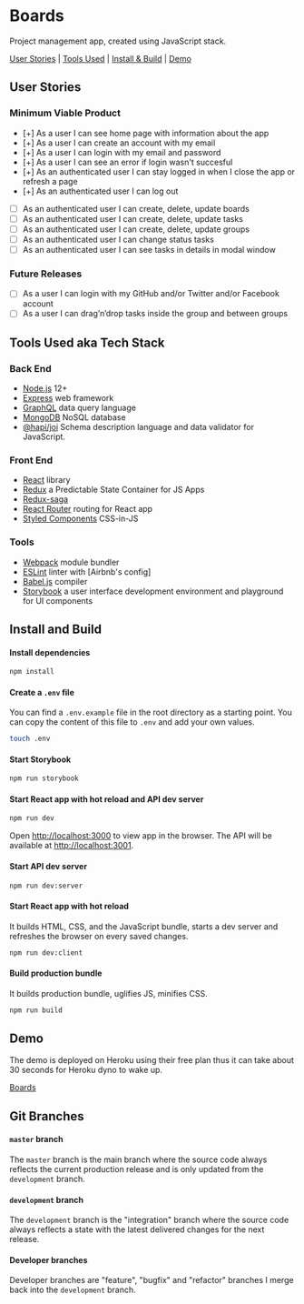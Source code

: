 # Boards

Project management app, created using JavaScript stack.

[User Stories](#user-stories) | [Tools Used](#tools-used-aka-tech-stack) | [Install & Build](#install-and-build) | [Demo](#demo)


## User Stories

### Minimum Viable Product

- [+] As a user I can see home page with information about the app
- [+] As a user I can create an account with my email
- [+] As a user I can login with my email and password
- [+] As a user I can see an error if login wasn't succesful
- [+] As an authenticated user I can stay logged in when I close the app or refresh a page
- [+] As an authenticated user I can log out
- [ ] As an authenticated user I can create, delete, update boards
- [ ] As an authenticated user I can create, delete, update tasks
- [ ] As an authenticated user I can create, delete, update groups
- [ ] As an authenticated user I can change status tasks
- [ ] As an authenticated user I can see tasks in details in modal window

### Future Releases

- [ ] As a user I can login with my GitHub and/or Twitter and/or Facebook account
- [ ] As a user I can drag’n’drop tasks inside the group and between groups

## Tools Used aka Tech Stack

### Back End

- [Node.js](https://nodejs.org/en/) 12+
- [Express](https://expressjs.com/) web framework
- [GraphQL](http://graphql.org/) data query language
- [MongoDB](https://www.mongodb.com/) NoSQL database
- [@hapi/joi](https://hapi.dev/family/joi/) Schema description language and data validator for JavaScript.

### Front End

- [React](https://facebook.github.io/react/) library
- [Redux](https://redux.js.org/) a Predictable State Container for JS Apps
- [Redux-saga](https://redux-saga.js.org/)
- [React Router](https://reacttraining.com/react-router/) routing for React app
- [Styled Components](https://www.styled-components.com/) CSS-in-JS

### Tools

- [Webpack](https://webpack.js.org/) module bundler
- [ESLint](http://eslint.org/) linter with [Airbnb's config]
- [Babel.js](https://babeljs.io/) compiler
- [Storybook](https://storybook.js.org/) a user interface development environment and playground for UI components

## Install and Build

#### Install dependencies

``` bash
npm install
```

#### Create a `.env` file

You can find a `.env.example` file in the root directory as a starting point. You can copy the content of this file to `.env` and add your own values.

``` bash
touch .env
```

#### Start Storybook

```bash
npm run storybook
```

#### Start React app with hot reload and API dev server

``` bash
npm run dev
```

Open [http://localhost:3000](http://localhost:3000) to view app in the browser.
The API will be available at [http://localhost:3001](http://localhost:3001).

#### Start API dev server

``` bash
npm run dev:server
```

#### Start React app with hot reload

It builds HTML, CSS, and the JavaScript bundle, starts a dev server and refreshes the browser on every saved changes.

``` bash
npm run dev:client
```

#### Build production bundle

It builds production bundle, uglifies JS, minifies CSS.

``` bash
npm run build
```

## Demo

The demo is deployed on Heroku using their free plan thus it can take about 30 seconds for Heroku dyno to wake up.

[Boards](https://boards-ostefani.herokuapp.com/)

## Git Branches

#### `master` branch

The `master` branch is the main branch where the source code always reflects the current production release and is only updated from the `development` branch.

#### `development` branch

The `development` branch is the "integration" branch where the source code always reflects a state with the latest delivered changes for the next release.

#### Developer branches

Developer branches are "feature", "bugfix" and "refactor" branches I merge back into the `development` branch.
